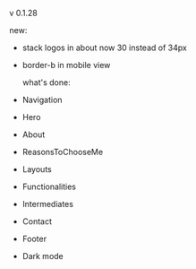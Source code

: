 v 0.1.28

new:

- stack logos in about now 30 instead of 34px
- border-b in mobile view

  what's done:

- Navigation
- Hero
- About
- ReasonsToChooseMe
- Layouts
- Functionalities
- Intermediates
- Contact
- Footer
- Dark mode
